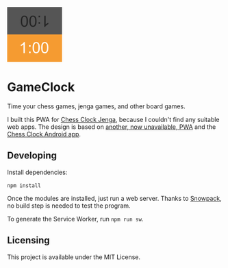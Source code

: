<img src="public/icons/app.svg" width="128" height="128" alt="">

# GameClock

Time your chess games, jenga games, and other board games.

I built this PWA for
[Chess Clock Jenga](https://www.youtube.com/watch?v=YN_F9bNuF0I), because I
couldn't find any suitable web apps. The design is based on
[another, now unavailable, PWA](https://appsco.pe/app/gameclock) and the
[Chess Clock Android app](https://play.google.com/store/apps/details?id=com.chess.clock&hl=en).

## Developing

Install dependencies:

```shell
npm install
```

Once the modules are installed, just run a web server. Thanks to
[Snowpack](https://www.snowpack.dev), no build step is needed to test the
program.

To generate the Service Worker, run `npm run sw`.

## Licensing

This project is available under the MIT License.

